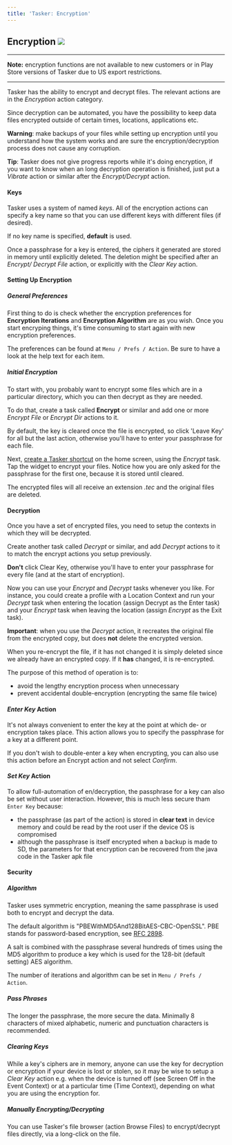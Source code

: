 ```yaml
---
title: 'Tasker: Encryption'
---
```


Encryption ![](icon_tasker.png)
-------------------------------

------------------------------------------------------------------------

**Note:** encryption functions are not available to new customers or in
Play Store versions of Tasker due to US export restrictions.

------------------------------------------------------------------------

Tasker has the ability to encrypt and decrypt files. The relevant
actions are in the *Encryption* action category.

Since decryption can be automated, you have the possibility to keep data
files encrypted outside of certain times, locations, applications etc.

**Warning**: make backups of your files while setting up encryption
until you understand how the system works and are sure the
encryption/decryption process does not cause any corruption.

**Tip**: Tasker does not give progress reports while it\'s doing
encryption, if you want to know when an long decryption operation is
finished, just put a *Vibrate* action or similar after the
*Encrypt/Decrypt* action.

#### Keys

Tasker uses a system of named *keys*. All of the encryption actions can
specify a key name so that you can use different keys with different
files (if desired).

If no key name is specified, **default** is used.

Once a passphrase for a key is entered, the ciphers it generated are
stored in memory until explicitly deleted. The deletion might be
specified after an *Encrypt/ Decrypt File* action, or explicitly with
the *Clear Key* action.

#### Setting Up Encryption

##### General Preferences

First thing to do is check whether the encryption preferences for
**Encryption Iterations** and **Encryption Algorithm** are as you wish.
Once you start encryping things, it\'s time consuming to start again
with new encryption preferences.

The preferences can be found at `Menu / Prefs / Action`. Be sure to have
a look at the help text for each item.

##### Initial Encryption

To start with, you probably want to encrypt some files which are in a
particular directory, which you can then decrypt as they are needed.

To do that, create a task called **Encrypt** or similar and add one or
more *Encrypt File* or *Encrypt Dir* actions to it.

By default, the key is cleared once the file is encrypted, so click
\'Leave Key\' for all but the last action, otherwise you\'ll have to
enter your passphrase for each file.

Next, [create a Tasker shortcut](app_widgets.html) on the home screen,
using the *Encrypt* task. Tap the widget to encrypt your files. Notice
how you are only asked for the passphrase for the first one, because it
is stored until cleared.

The encrypted files will all receive an extension *.tec* and the
original files are deleted.

#### Decryption

Once you have a set of encrypted files, you need to setup the contexts
in which they will be decrypted.

Create another task called *Decrypt* or similar, and add *Decrypt*
actions to it to match the encrypt actions you setup previously.

**Don\'t** click Clear Key, otherwise you\'ll have to enter your
passphrase for every file (and at the start of encryption).

Now you can use your *Encrypt* and *Decrypt* tasks whenever you like.
For instance, you could create a profile with a Location Context and run
your *Decrypt* task when entering the location (assign Decrypt as the
Enter task) and your *Encrypt* task when leaving the location (assign
*Encrypt* as the Exit task).

**Important**: when you use the *Decrypt* action, it recreates the
original file from the encrypted copy, but does **not** delete the
encrypted version.

When you re-encrypt the file, if it has not changed it is simply deleted
since we already have an encrypted copy. If it **has** changed, it is
re-encrypted.

The purpose of this method of operation is to:

-   avoid the lengthy encryption process when unnecessary
-   prevent accidental double-encryption (encrypting the same file
    twice)

#### *Enter Key* Action

It\'s not always convenient to enter the key at the point at which de-
or encryption takes place. This action allows you to specify the
passphrase for a key at a different point.

If you don\'t wish to double-enter a key when encrypting, you can also
use this action before an Encrypt action and not select *Confirm*.

#### *Set Key* Action

To allow full-automation of en/decryption, the passphrase for a key can
also be set without user interaction. However, this is much less secure
tham `Enter Key` because:

-   the passphrase (as part of the action) is stored in **clear text**
    in device memory and could be read by the root user if the device OS
    is compromised
-   although the passphrase is itself encrypted when a backup is made to
    SD, the parameters for that encryption can be recovered from the
    java code in the Tasker apk file

#### Security

##### Algorithm

Tasker uses symmetric encryption, meaning the same passphrase is used
both to encrypt and decrypt the data.

The default algorithm is \"PBEWithMD5And128BitAES-CBC-OpenSSL\". PBE
stands for password-based encryption, see [RFC
2898](http://www.ietf.org/rfc/rfc2898.txt).

A salt is combined with the passphrase several hundreds of times using
the MD5 algorithm to produce a key which is used for the 128-bit
(default setting) AES algorithm.

The number of iterations and algorithm can be set in
`Menu / Prefs / Action`.

##### Pass Phrases

The longer the passphrase, the more secure the data. Minimally 8
characters of mixed alphabetic, numeric and punctuation characters is
recommended.

##### Clearing Keys

While a key\'s ciphers are in memory, anyone can use the key for
decryption or encryption if your device is lost or stolen, so it may be
wise to setup a *Clear Key* action e.g. when the device is turned off
(see Screen Off in the Event Context) or at a particular time (Time
Context), depending on what you are using the encryption for.

##### Manually Encrypting/Decrypting

You can use Tasker\'s file browser (action Browse Files) to
encrypt/decrypt files directly, via a long-click on the file.
